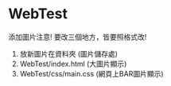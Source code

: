 # WebTest
添加圖片注意!
要改三個地方，皆要照格式改!
1.  放新圖片在資料夾         (圖片儲存處)
2.  WebTest/index.html     (大圖片顯示)
3.  WebTest/css/main.css   (網頁上BAR圖片顯示)
